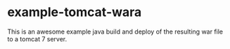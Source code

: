 # example-tomcat-wara

This is an awesome example java build and deploy of the resulting
war file to a tomcat 7 server.

